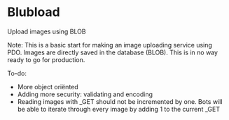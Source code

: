Blubload
========

Upload images using BLOB

Note: This is a basic start for making an image uploading service using PDO. Images are directly saved in the database (BLOB). This is in no way ready to go for production.

To-do:
- More object oriënted
- Adding more security: validating and encoding
- Reading images with _GET should not be incremented by one. Bots will be able to iterate through every image by adding 1 to the current _GET
